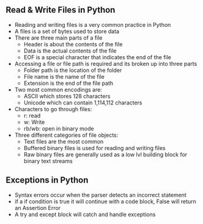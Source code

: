 ## Read & Write Files in Python
- Reading and writing files is a very common practice in Python
- A files is a set of bytes used to store data
- There are three main parts of a file
  - Header is about the contents of the file
  - Data is the actual contents of the file
  - EOF is a special character that indicates the end of the file
- Accessing a file or file path is required and its broken up into three parts
  - Folder path is the location of the folder
  - File name is the name of the file
  - Extension is the end of the file path
- Two most common encodings are:
  - ASCII which stores 128 characters
  - Unicode which can contain 1,114,112 characters 
- Characters to go through files:
  - r: read
  - w: Write
  - rb/wb: open in binary mode
- Three different categories of file objects:
  - Text files are the most common
  - Buffered binary files is used for reading and writing files
  - Raw binary files are generally used as a low lvl building block for binary text streams

## Exceptions in Python
- Syntax errors occur when the parser detects an incorrect statement
- if a if condition is true it will continue with a code block, False will return an Assertion Error
- A try and except block will catch and handle exceptions